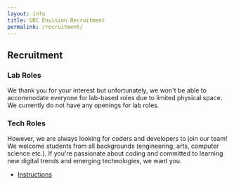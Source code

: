 ```yaml
---
layout: info
title: UBC Envision Recruitment
permalink: /recruitment/
---
```


## Recruitment

### Lab Roles

We thank you for your interest but unfortunately, we won't be able to accommodate everyone for lab-based roles due to limited physical space. We currently do not have any openings for lab roles.

### Tech Roles

However, we are always looking for coders and developers to join our team! We welcome students from all backgrounds (engineering, arts, computer science etc.). If you're passionate about coding and committed to learning new digital trends and emerging technologies, we want you.

<ul class="actions">
	<li><a href="https://ubc-envision.gitbooks.io/recruitment/content/" class="button medium wide">Instructions</a></li>
</ul>
